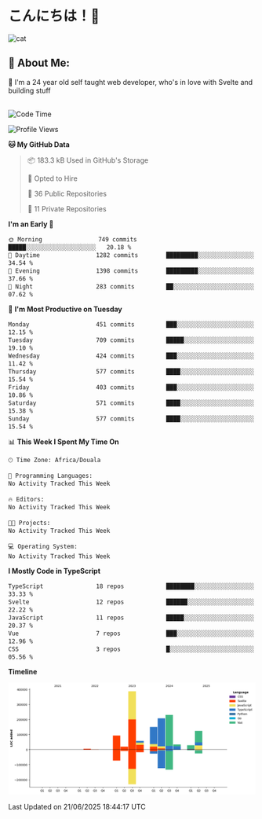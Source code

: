 

# こんにちは！🙂  
![cat](https://github.com/michaelnji/michaelnji/assets/73862378/606e99e9-2c18-4853-8722-991e4af8eae6)

## 💫 About Me:
🙂 I'm a 24 year old self taught web developer, who's in love with Svelte and building stuff <br><br>

<!--START_SECTION:waka-->
![Code Time](http://img.shields.io/badge/Code%20Time-1%2C211%20hrs%2034%20mins-blue)

![Profile Views](http://img.shields.io/badge/Profile%20Views-5-blue)

**🐱 My GitHub Data** 

> 📦 183.3 kB Used in GitHub's Storage 
 > 
> 💼 Opted to Hire
 > 
> 📜 36 Public Repositories 
 > 
> 🔑 11 Private Repositories 
 > 
**I'm an Early 🐤** 

```text
🌞 Morning                749 commits         █████░░░░░░░░░░░░░░░░░░░░   20.18 % 
🌆 Daytime                1282 commits        █████████░░░░░░░░░░░░░░░░   34.54 % 
🌃 Evening                1398 commits        █████████░░░░░░░░░░░░░░░░   37.66 % 
🌙 Night                  283 commits         ██░░░░░░░░░░░░░░░░░░░░░░░   07.62 % 
```
📅 **I'm Most Productive on Tuesday** 

```text
Monday                   451 commits         ███░░░░░░░░░░░░░░░░░░░░░░   12.15 % 
Tuesday                  709 commits         █████░░░░░░░░░░░░░░░░░░░░   19.10 % 
Wednesday                424 commits         ███░░░░░░░░░░░░░░░░░░░░░░   11.42 % 
Thursday                 577 commits         ████░░░░░░░░░░░░░░░░░░░░░   15.54 % 
Friday                   403 commits         ███░░░░░░░░░░░░░░░░░░░░░░   10.86 % 
Saturday                 571 commits         ████░░░░░░░░░░░░░░░░░░░░░   15.38 % 
Sunday                   577 commits         ████░░░░░░░░░░░░░░░░░░░░░   15.54 % 
```


📊 **This Week I Spent My Time On** 

```text
🕑︎ Time Zone: Africa/Douala

💬 Programming Languages: 
No Activity Tracked This Week

🔥 Editors: 
No Activity Tracked This Week

🐱‍💻 Projects: 
No Activity Tracked This Week

💻 Operating System: 
No Activity Tracked This Week
```

**I Mostly Code in TypeScript** 

```text
TypeScript               18 repos            ████████░░░░░░░░░░░░░░░░░   33.33 % 
Svelte                   12 repos            ██████░░░░░░░░░░░░░░░░░░░   22.22 % 
JavaScript               11 repos            █████░░░░░░░░░░░░░░░░░░░░   20.37 % 
Vue                      7 repos             ███░░░░░░░░░░░░░░░░░░░░░░   12.96 % 
CSS                      3 repos             █░░░░░░░░░░░░░░░░░░░░░░░░   05.56 % 
```



**Timeline**

![Lines of Code chart](https://raw.githubusercontent.com/michaelnji/michaelnji/main/assets/bar_graph.png)


 Last Updated on 21/06/2025 18:44:17 UTC
<!--END_SECTION:waka-->
